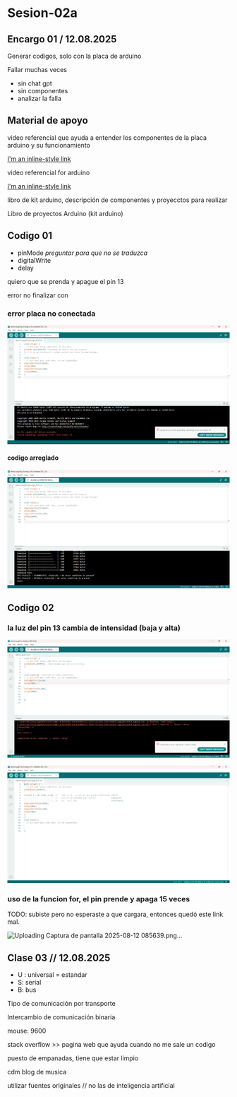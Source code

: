 # Sesion-02a

## Encargo 01 / 12.08.2025

Generar codigos, solo con la placa de arduino

Fallar muchas veces

- sin chat gpt
- sin componentes
- analizar la falla

## Material de apoyo

video referencial que ayuda a entender los componentes de la placa arduino y su funcionamiento

[I'm an inline-style link](https://www.youtube.com/watch?v=EEKMPT_YcTI&list=PLyLh25DppBIe40j3VBAslnVfs4Pz-B3ZB&index=3)

video referencial for arduino

[I'm an inline-style link](https://www.youtube.com/watch?v=e8CEpAQ4otU )

libro de kit arduino, descripción de componentes y proyecctos para realizar

Libro de proyectos Arduino (kit arduino)

## Codigo 01

- pinMode  *preguntar para que no se traduzca*
- digitalWrite
- delay

quiero que se prenda y apague el pin 13

error no finalizar con

### error placa no conectada

![TODO texto alt](./imagenes/pantallazo-0.png)

#### codigo arreglado

![TODO texto alt](./imagenes/pantallazo-1.png)

## Codigo 02

### la luz del pin 13 cambia de intensidad (baja y alta)

![TODO texto alt](./imagenes/pantallazo-2.png)

![TODO texto alt](./imagenes/pantallazo-3.png)

### uso de la funcion for, el pin prende y apaga 15 veces

TODO: subiste pero no esperaste a que cargara, entonces quedó este link mal.

![Uploading Captura de pantalla 2025-08-12 085639.png…]()

## Clase 03 // 12.08.2025

- U : universal = estandar
- S: serial
- B: bus

Tipo de comunicación por transporte

Intercambio de comunicación binaria

mouse: 9600

stack overflow >> pagina web que ayuda cuando no me sale un codigo

puesto de empanadas, tiene que estar limpio

cdm  blog de musica

utilizar fuentes originales // no las de inteligencia artificial
